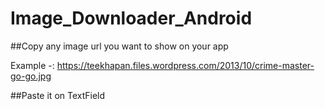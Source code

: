 # Image_Downloader_Android


##Copy any image url you want to show on your app

Example -: https://teekhapan.files.wordpress.com/2013/10/crime-master-go-go.jpg

##Paste it on TextField
